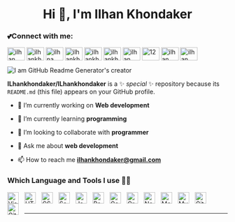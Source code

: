 <h1 align="center">Hi 👋, I'm Ilhan Khondaker</h1>

<h3 align="left">💕Connect with me:</h3>
<p align="left">
<a href="https://www.google.com/search?q=ilhan+khondaker&source"><img align="center" src="https://encrypted-tbn0.gstatic.com/images?q=tbn:ANd9GcS8EBa4IBNMMXhIUaFs2_nO4MemugjsQNp8ZA&usqp=CAU" alt="ilhan" height="30" width="40" /></a>         
<a href="https://twitter.com/IlhanKhondaker" target="blank"><img align="center" src="https://raw.githubusercontent.com/rahuldkjain/github-profile-readme-generator/master/src/images/icons/Social/twitter.svg" alt="ilhankhondaker" height="30" width="40" /></a>
<a href="https://www.linkedin.com/in/ilhan-khondaker-9a46b01b5/"><img align="center" src="https://raw.githubusercontent.com/rahuldkjain/github-profile-readme-generator/master/src/images/icons/Social/linked-in-alt.svg" alt="ilhna" height="30" width="40" /></a>
<a href="https://www.facebook.com/ilhan.khondaker/" target="blank"><img align="center" src="https://raw.githubusercontent.com/rahuldkjain/github-profile-readme-generator/master/src/images/icons/Social/facebook.svg" alt="ilhankhondaker" height="30" width="40" /></a>
<a href="https://www.instagram.com/ilhankhondaker/?hl=en" target="blank"><img align="center" src="https://raw.githubusercontent.com/rahuldkjain/github-profile-readme-generator/master/src/images/icons/Social/instagram.svg" alt="ilhankhondaker" height="30" width="40" /></a>
<a href="https://www.behance.net/ilhankhondaker" target="blank"><img align="center" src="https://raw.githubusercontent.com/rahuldkjain/github-profile-readme-generator/master/src/images/icons/Social/behance.svg" alt="ilhankhondaker" height="30" width="40" /></a>
<a href="https://medium.com/@ilhankhondaker" target="blank"><img align="center" src="https://raw.githubusercontent.com/rahuldkjain/github-profile-readme-generator/master/src/images/icons/Social/medium.svg" alt="ilhan" height="30" width="40" /></a>
<a href="https://www.youtube.com/channel/UCYzmpgr_xPjbyU7P_xWz2zw" target="blank"><img align="center" src="https://raw.githubusercontent.com/rahuldkjain/github-profile-readme-generator/master/src/images/icons/Social/youtube.svg" alt="12" height="30" width="40" /></a>
<a href="https://auth.geeksforgeeks.org/user/ilhan" target="blank"><img align="center" src="https://raw.githubusercontent.com/rahuldkjain/github-profile-readme-generator/master/src/images/icons/Social/geeks-for-geeks.svg" alt="ilhan" height="30" width="40" /></a>
<a href="https://discord.gg/ilhan" target="blank"><img align="center" src="https://raw.githubusercontent.com/rahuldkjain/github-profile-readme-generator/master/src/images/icons/Social/discord.svg" alt="ilhan" height="30" width="40" /></a>
</p>


![I am GitHub Readme Generator's creator](https://media.giphy.com/media/RbDKaczqWovIugyJmW/giphy.gif)


        





**ILhankhondaker/ILhankhondaker** is a ✨ _special_ ✨ repository because its `README.md` (this file) appears on your GitHub profile.

- 🔭 I’m currently working on **Web development**

- 🌱 I’m currently learning **programming**

- 👯 I’m looking to collaborate with **programmer**

- 💬 Ask me about **web development**

- 📫 How to reach me **ilhankhondaker@gmail.com**




### Which Language and Tools I use 👩‍💻

<img align="left" alt="Visual Studio Code" width="26px" src="https://cdn.jsdelivr.net/gh/devicons/devicon/icons/vscode/vscode-original.svg" style="padding-right:10px;" />
<img align="left" alt="HTML5" width="26px" src="https://cdn.jsdelivr.net/gh/devicons/devicon/icons/html5/html5-original.svg" style="padding-right:10px;" />
<img align="left" alt="CSS3" width="26px" src="https://cdn.jsdelivr.net/gh/devicons/devicon/icons/css3/css3-original.svg" style="padding-right:10px;" />
<img align="left" alt="Sass" width="26px" src="https://cdn.jsdelivr.net/gh/devicons/devicon/icons/sass/sass-original.svg" style="padding-right:10px;" />
<img align="left" alt="JavaScript" width="26px" src="https://cdn.jsdelivr.net/gh/devicons/devicon/icons/javascript/javascript-original.svg" style="padding-right:10px;" />
<img align="left" alt="React" width="26px" src="https://cdn.jsdelivr.net/gh/devicons/devicon/icons/react/react-original.svg" style="padding-right:10px;" />
<img align="left" alt="Gatsby" width="26px" src="https://cdn.jsdelivr.net/gh/devicons/devicon/icons/gatsby/gatsby-original.svg" style="padding-right:10px;" />
<img align="left" alt="GraphQL" width="26px" src="https://cdn.jsdelivr.net/gh/devicons/devicon/icons/graphql/graphql-plain.svg" style="padding-right:10px;" />
<img align="left" alt="Node.js" width="26px" src="https://cdn.jsdelivr.net/gh/devicons/devicon/icons/nodejs/nodejs-original.svg" style="padding-right:10px;" />

<img align="left" alt="MongoDB" width="26px" src="https://cdn.jsdelivr.net/gh/devicons/devicon/icons/mongodb/mongodb-original.svg" style="padding-right:10px;" />
<img align="left" alt="MySQL" width="26px" src="https://cdn.jsdelivr.net/gh/devicons/devicon/icons/mysql/mysql-original.svg" style="padding-right:10px;" />
<img align="left" alt="Git" width="26px" src="https://cdn.jsdelivr.net/gh/devicons/devicon/icons/git/git-original.svg" style="padding-right:10px;" />
<img align="left" alt="GitHub" width="26px" src="https://user-images.githubusercontent.com/3369400/139448065-39a229ba-4b06-434b-bc67-616e2ed80c8f.png" style="padding-right:10px;" />

<br />
<br />

---






